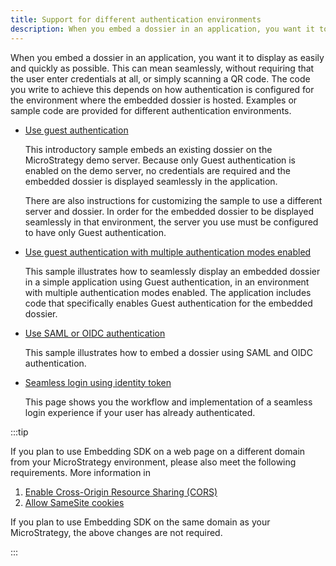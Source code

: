 ```yaml
---
title: Support for different authentication environments
description: When you embed a dossier in an application, you want it to display as easily and quickly as possible. This can mean seamlessly, without requiring that the user enter credentials at all, or simply scanning a QR code by integrating with Badge. The code you write to achieve this depends on how authentication is configured for the environment where the embedded dossier is hosted. Samples or sample code are provided for different authentication environments.
---
```


When you embed a dossier in an application, you want it to display as easily and quickly as possible. This can mean seamlessly, without requiring that the user enter credentials at all, or simply scanning a QR code. The code you write to achieve this depends on how authentication is configured for the environment where the embedded dossier is hosted. Examples or sample code are provided for different authentication environments.

- [Use guest authentication](./guest-authentication-mode-only.md)

  This introductory sample embeds an existing dossier on the MicroStrategy demo server. Because only Guest authentication is enabled on the demo server, no credentials are required and the embedded dossier is displayed seamlessly in the application.

  There are also instructions for customizing the sample to use a different server and dossier. In order for the embedded dossier to be displayed seamlessly in that environment, the server you use must be configured to have only Guest authentication.

- [Use guest authentication with multiple authentication modes enabled](./multiple-modes.md)

  This sample illustrates how to seamlessly display an embedded dossier in a simple application using Guest authentication, in an environment with multiple authentication modes enabled. The application includes code that specifically enables Guest authentication for the embedded dossier.

- [Use SAML or OIDC authentication](./authentication-saml.md)

  This sample illustrates how to embed a dossier using SAML and OIDC authentication.

- [Seamless login using identity token](./seamless-login.md)

  This page shows you the workflow and implementation of a seamless login experience if your user has already authenticated.

:::tip

If you plan to use Embedding SDK on a web page on a different domain from your MicroStrategy environment, please also meet the following requirements. More information in

1. [Enable Cross-Origin Resource Sharing (CORS)](../config.md)
1. [Allow SameSite cookies](../config.md#allow-samesite-cookies)

If you plan to use Embedding SDK on the same domain as your MicroStrategy, the above changes are not required.

:::
